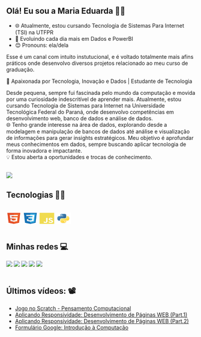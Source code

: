 ## Olá! Eu sou a Maria Eduarda 👋🏻

- 🌐 Atualmente, estou cursando Tecnologia de Sistemas Para Internet (TSI) na UTFPR
- 💬 Evoluindo cada dia mais em Dados e PowerBI
- 😊 Pronouns: ela/dela

Esse é um canal com intuito instutucional, e é voltado totalmente mais afins práticos onde desenvolvo diversos projetos relacionado ao meu curso de graduação.


🚀 Apaixonada por Tecnologia, Inovação e Dados | Estudante de Tecnologia

Desde pequena, sempre fui fascinada pelo mundo da computação e movida por uma curiosidade indescritível de aprender mais. Atualmente, estou cursando Tecnologia de Sistemas para Internet na Universidade Tecnológica Federal do Paraná, onde desenvolvo competências em desenvolvimento web, banco de dados e análise de dados.<br>
🌐 Tenho grande interesse na área de dados, explorando desde a modelagem e manipulação de bancos de dados até análise e visualização de informações para gerar insights estratégicos. Meu objetivo é aprofundar meus conhecimentos em dados, sempre buscando aplicar tecnologia de forma inovadora e impactante.<br>
💡 Estou aberta a oportunidades e trocas de conhecimento.


<br>
<img height="180em" src="https://github-readme-stats.vercel.app/api?username=mariagued&show_icons=true&theme=tokyonight"/>

<br> 

## Tecnologias 👩‍💻
<div style="display: inline_block"><br>
  <img align="center" alt="HTML" height="30" width="40" src="https://raw.githubusercontent.com/devicons/devicon/master/icons/html5/html5-original.svg">
  <img align="center" alt="CSS" height="30" width="40" src="https://raw.githubusercontent.com/devicons/devicon/master/icons/css3/css3-original.svg">
  <img align="center" alt="Rafa-Js" height="30" width="40" src="https://raw.githubusercontent.com/devicons/devicon/master/icons/javascript/javascript-plain.svg">
  <img align="center" alt="Rafa-Python" height="30" width="40" src="https://raw.githubusercontent.com/devicons/devicon/master/icons/python/python-original.svg">
</div>
<br>

## Minhas redes 💻
<div>
<a href="https://www.youtube.com/channel/UCU6RDX6RC7ztvSUCRKtjlUA" target="_blank"><img
src="https://img.shields.io/badge/YouTube-FF0000?style=for-the-badge&logo=youtube&logoColor=white"
target="_blank"></a>
<a href="https://instagram.com/maria.edguedes?igshid=MzMyNGUyNmU2YQ==" target="_blank"><img
src="https://img.shields.io/badge/-Instagram-%23E4405F?style=for-the-badge&logo=instagram&logoColor=white"
target="_blank"></a>
<a href="https://discord.com/maria.ed.guedes" target="_blank"><img src="https://img.shields.io/badge/Discord-7289DA?style=for-the-badge&logo=discord&logoColor=white" target="_blank"></a>
<a href="mailto:mariao.2004@alunos.utfpr.edu.br"><img
src="https://img.shields.io/badge/-Gmail-%23333?style=for-the-badge&logo=gmail&logoColor=white"
target="_blank"></a>
<a href="https://www.linkedin.com/in/maria-eduarda-guedes-863a311b3/" target="_blank"><img
src="https://img.shields.io/badge/-LinkedIn-%230077B5?style=for-the-badge&logo=linkedin&logoColor=white"
target="_blank"></a>
</div>

<br>

## Últimos vídeos: 📽️
- [Jogo no Scratch - Pensamento Computacional](https://youtu.be/HNeJwfbYCNU?feature=shared)<br/>
- [Aplicando Responsividade: Desenvolvimento de Páginas WEB (Part.1)](https://youtu.be/mRM-ssFhRPI)<br/>
- [Aplicando Responsividade: Desenvolvimento de Páginas WEB (Part.2)](https://youtu.be/60sTEq4Td_Q)<br/>
- [Formulário Google: Introdução à Computação](https://www.youtube.com/watch?v=fhwtD_1TznI)<br/>
